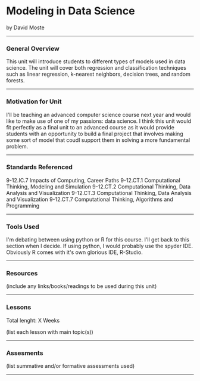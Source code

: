 # Modeling in Data Science
by David Moste

-----

### General Overview
This unit will introduce students to different types of models used in data science. The unit will cover both regression and classification techniques such as linear regression, k-nearest neighbors, decision trees, and random forests.

---

### Motivation for Unit
I'll be teaching an advanced computer science course next year and would like to make use of one of my passions: data science. I think this unit would fit perfectly as a final unit to an advanced course as it would provide students with an opportunity to build a final project that involves making some sort of model that coudl support them in solving a more fundamental problem.

---

### Standards Referenced
9-12.IC.7 Impacts of Computing, Career Paths
9-12.CT.1 Computational Thinking, Modeling and Simulation
9-12.CT.2 Computational Thinking, Data Analysis and Visualization
9-12.CT.3 Computational Thinking, Data Analysis and Visualization
9-12.CT.7 Computational Thinking, Algorithms and Programming

---

### Tools Used
I'm debating between using python or R for this course. I'll get back to this section when I decide. If using python, I would probably use the spyder IDE. Obviously R comes with it's own glorious IDE, R-Studio.

---

### Resources
(include any links/books/readings to be used during this unit)

---

### Lessons
Total lenght: X Weeks

(list each lesson with main topic(s))

---

### Assesments
(list summative and/or formative assessments used)

---
